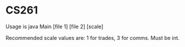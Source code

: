 # CS261
Usage is java Main [file 1] [file 2] [scale]

Recommended scale values are: 1 for trades, 3 for comms. Must be int.
